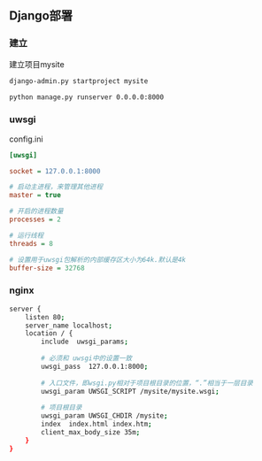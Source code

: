 <!--
 * @Description: 
 * @Version: 1.0
 * @Author: DaLao
 * @Email: dalao_li@163.com
 * @Date: 2021-02-03 13:54:04
 * @LastEditors: dalao
 * @LastEditTime: 2022-04-18 10:33:02
-->

## Django部署


### 建立


建立项目mysite

```sh
django-admin.py startproject mysite

python manage.py runserver 0.0.0.0:8000
```



### uwsgi

config.ini

```ini
[uwsgi]

socket = 127.0.0.1:8000

# 启动主进程，来管理其他进程
master = true

# 开启的进程数量
processes = 2

# 运行线程
threads = 8

# 设置用于uwsgi包解析的内部缓存区大小为64k.默认是4k
buffer-size = 32768
```


### nginx


```sh
server {
    listen 80;
    server_name localhost;
    location / {
        include  uwsgi_params;
        
        # 必须和 uwsgi中的设置一致
        uwsgi_pass  127.0.0.1:8000;
        
        # 入口文件，即wsgi.py相对于项目根目录的位置，“.”相当于一层目录
        uwsgi_param UWSGI_SCRIPT /mysite/mysite.wsgi;
        
        # 项目根目录
        uwsgi_param UWSGI_CHDIR /mysite;
        index  index.html index.htm;
        client_max_body_size 35m;
    }
}
```